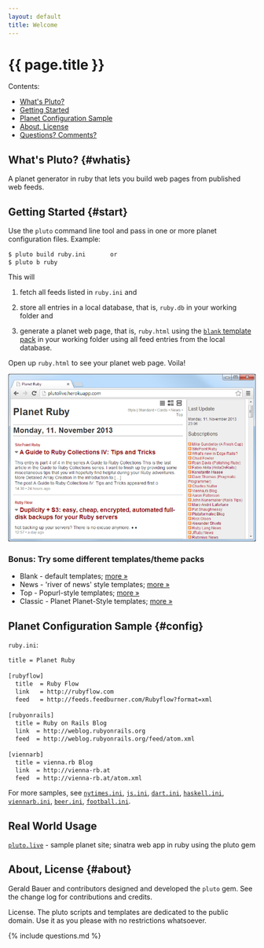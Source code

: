 ```yaml
---
layout: default
title: Welcome
---
```


# {{ page.title }}

<div class="toc" markdown="1">
Contents:

* [What's Pluto?](#whatis)
* [Getting Started](#start)
* [Planet Configuration Sample](#config)
* [About, License](#about)
* [Questions? Comments?](#questions)
</div>


## What's Pluto?   {#whatis}

A planet generator in ruby that lets you build web pages from published web feeds.


## Getting Started    {#start}

Use the `pluto` command line tool and pass in one or more planet configuration files.
Example:

~~~
$ pluto build ruby.ini       or
$ pluto b ruby
~~~

This will

1) fetch all feeds listed in `ruby.ini` and 

2) store all entries in a local database, that is, `ruby.db` in your working folder and

3) generate a planet web page, that is, `ruby.html` using the [`blank` template pack](https://github.com/feedreader/pluto.blank) in your working folder using all feed entries from the local database.

Open up `ruby.html` to see your planet web page. Voila!


<a href="http://plutolive.herokuapp.com"><img src="i/pluto.png"></a>


### Bonus: Try some different templates/theme packs

- Blank - default templates; [more »](https://github.com/feedreader/pluto.blank)
- News - 'river of news' style templates; [more »](https://github.com/feedreader/pluto.news)
- Top -  Popurl-style templates; [more »](https://github.com/feedreader/pluto.top)
- Classic -  Planet Planet-Style templates; [more »](https://github.com/feedreader/pluto.classic)


## Planet Configuration Sample   {#config}

`ruby.ini`:

~~~
title = Planet Ruby

[rubyflow]
  title  = Ruby Flow
  link   = http://rubyflow.com
  feed   = http://feeds.feedburner.com/Rubyflow?format=xml

[rubyonrails]
  title = Ruby on Rails Blog
  link  = http://weblog.rubyonrails.org
  feed  = http://weblog.rubyonrails.org/feed/atom.xml

[viennarb]
  title = vienna.rb Blog
  link  = http://vienna-rb.at
  feed  = http://vienna-rb.at/atom.xml
~~~

For more samples, see [`nytimes.ini`](https://github.com/feedreader/pluto.samples/blob/master/nytimes.ini),
[`js.ini`](https://github.com/feedreader/pluto.samples/blob/master/js.ini),
[`dart.ini`](https://github.com/feedreader/pluto.samples/blob/master/dart.ini),
[`haskell.ini`](https://github.com/feedreader/pluto.samples/blob/master/haskell.ini),
[`viennarb.ini`](https://github.com/feedreader/pluto.samples/blob/master/viennarb.ini),
[`beer.ini`](https://github.com/feedreader/pluto.samples/blob/master/beer.ini),
[`football.ini`](https://github.com/feedreader/pluto.samples/blob/master/football.ini).



## Real World Usage  

[`pluto.live`](https://github.com/feedreader/pluto.live) - sample planet site; sinatra web app in ruby using the pluto gem



## About, License   {#about}

Gerald Bauer and contributors designed and developed the `pluto` gem.
See the change log for contributions and credits.

License. The pluto scripts and templates are dedicated to the public domain.
Use it as you please with no restrictions whatsoever.

{% include questions.md %}
